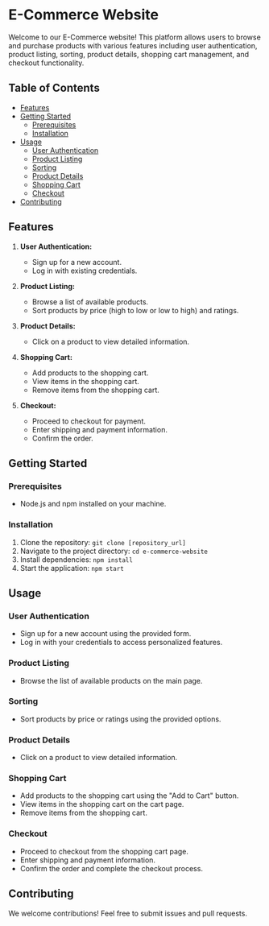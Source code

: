 # E-Commerce Website

Welcome to our E-Commerce website! This platform allows users to browse and purchase products with various features including user authentication, product listing, sorting, product details, shopping cart management, and checkout functionality.

## Table of Contents
- [Features](#features)
- [Getting Started](#getting-started)
  - [Prerequisites](#prerequisites)
  - [Installation](#installation)
- [Usage](#usage)
  - [User Authentication](#user-authentication)
  - [Product Listing](#product-listing)
  - [Sorting](#sorting)
  - [Product Details](#product-details)
  - [Shopping Cart](#shopping-cart)
  - [Checkout](#checkout)
- [Contributing](#contributing)


## Features

1. **User Authentication:**
   - Sign up for a new account.
   - Log in with existing credentials.

2. **Product Listing:**
   - Browse a list of available products.
   - Sort products by price (high to low or low to high) and ratings.

3. **Product Details:**
   - Click on a product to view detailed information.

4. **Shopping Cart:**
   - Add products to the shopping cart.
   - View items in the shopping cart.
   - Remove items from the shopping cart.

5. **Checkout:**
   - Proceed to checkout for payment.
   - Enter shipping and payment information.
   - Confirm the order.

## Getting Started

### Prerequisites
- Node.js and npm installed on your machine.

### Installation
1. Clone the repository: `git clone [repository_url]`
2. Navigate to the project directory: `cd e-commerce-website`
3. Install dependencies: `npm install`
4. Start the application: `npm start`

## Usage

### User Authentication

- Sign up for a new account using the provided form.
- Log in with your credentials to access personalized features.

### Product Listing

- Browse the list of available products on the main page.

### Sorting

- Sort products by price or ratings using the provided options.

### Product Details

- Click on a product to view detailed information.

### Shopping Cart

- Add products to the shopping cart using the "Add to Cart" button.
- View items in the shopping cart on the cart page.
- Remove items from the shopping cart.

### Checkout

- Proceed to checkout from the shopping cart page.
- Enter shipping and payment information.
- Confirm the order and complete the checkout process.

## Contributing

We welcome contributions! Feel free to submit issues and pull requests.


